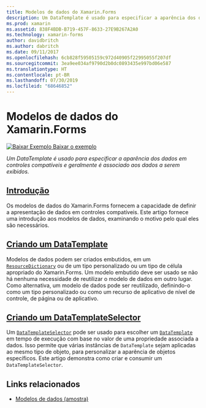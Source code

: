 ```yaml
---
title: Modelos de dados do Xamarin.Forms
description: Um DataTemplate é usado para especificar a aparência dos dados em controles compatíveis e geralmente é associado aos dados a serem exibidos.
ms.prod: xamarin
ms.assetid: 838F4BDB-B719-457F-8633-27E9B267A2A0
ms.technology: xamarin-forms
author: davidbritch
ms.author: dabritch
ms.date: 09/11/2017
ms.openlocfilehash: 6cb828f59505159c972d40905f22995055f207df
ms.sourcegitcommit: 3ea9ee034af9790d2b0dc0893435e997bd06e587
ms.translationtype: HT
ms.contentlocale: pt-BR
ms.lasthandoff: 07/30/2019
ms.locfileid: "68646852"
---
```

# <a name="xamarinforms-data-templates"></a>Modelos de dados do Xamarin.Forms

[![Baixar Exemplo](~/media/shared/download.png) Baixar o exemplo](https://docs.microsoft.com/samples/xamarin/xamarin-forms-samples/templates-datatemplates)

_Um DataTemplate é usado para especificar a aparência dos dados em controles compatíveis e geralmente é associado aos dados a serem exibidos._

## <a name="introductionintroductionmd"></a>[Introdução](introduction.md)

Os modelos de dados do Xamarin.Forms fornecem a capacidade de definir a apresentação de dados em controles compatíveis. Este artigo fornece uma introdução aos modelos de dados, examinando o motivo pelo qual eles são necessários.

## <a name="creating-a-datatemplatecreatingmd"></a>[Criando um DataTemplate](creating.md)

Modelos de dados podem ser criados embutidos, em um [`ResourceDictionary`](xref:Xamarin.Forms.ResourceDictionary) ou de um tipo personalizado ou um tipo de célula apropriado do Xamarin.Forms. Um modelo embutido deve ser usado se não há nenhuma necessidade de reutilizar o modelo de dados em outro lugar. Como alternativa, um modelo de dados pode ser reutilizado, definindo-o como um tipo personalizado ou como um recurso de aplicativo de nível de controle, de página ou de aplicativo.

## <a name="creating-a-datatemplateselectorselectormd"></a>[Criando um DataTemplateSelector](selector.md)

Um [`DataTemplateSelector`](xref:Xamarin.Forms.DataTemplateSelector) pode ser usado para escolher um [`DataTemplate`](xref:Xamarin.Forms.DataTemplate) em tempo de execução com base no valor de uma propriedade associada a dados. Isso permite que várias instâncias de `DataTemplate` sejam aplicadas ao mesmo tipo de objeto, para personalizar a aparência de objetos específicos. Este artigo demonstra como criar e consumir um `DataTemplateSelector`.


## <a name="related-links"></a>Links relacionados

- [Modelos de dados (amostra)](https://docs.microsoft.com/samples/xamarin/xamarin-forms-samples/templates-datatemplates)
